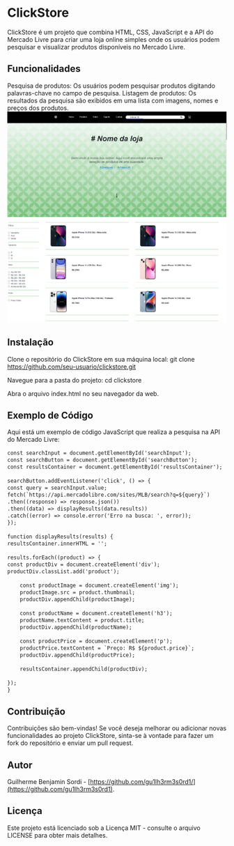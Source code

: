 ﻿# ClickStore

ClickStore é um projeto que combina HTML, CSS, JavaScript e a API do Mercado Livre para criar uma loja online simples onde os usuários podem pesquisar e visualizar produtos disponíveis no Mercado Livre.

## Funcionalidades

Pesquisa de produtos: Os usuários podem pesquisar produtos digitando palavras-chave no campo de pesquisa.
Listagem de produtos: Os resultados da pesquisa são exibidos em uma lista com imagens, nomes e preços dos produtos.
![Texto Alternativo da Imagem](/img/print1.PNG)
![Texto Alternativo da Imagem](/img/print2.PNG)

## Instalação

Clone o repositório do ClickStore em sua máquina local:
git clone https://github.com/seu-usuario/clickstore.git

Navegue para a pasta do projeto:
cd clickstore

Abra o arquivo index.html no seu navegador da web.

## Exemplo de Código
Aqui está um exemplo de código JavaScript que realiza a pesquisa na API do Mercado Livre:

    const searchInput = document.getElementById('searchInput');
    const searchButton = document.getElementById('searchButton');
    const resultsContainer = document.getElementById('resultsContainer');

    searchButton.addEventListener('click', () => {
    const query = searchInput.value;
    fetch(`https://api.mercadolibre.com/sites/MLB/search?q=${query}`)
    .then((response) => response.json())
    .then((data) => displayResults(data.results))
    .catch((error) => console.error('Erro na busca: ', error));
    });

    function displayResults(results) {
    resultsContainer.innerHTML = '';

    results.forEach((product) => {
    const productDiv = document.createElement('div');
    productDiv.classList.add('product');

        const productImage = document.createElement('img');
        productImage.src = product.thumbnail;
        productDiv.appendChild(productImage);

        const productName = document.createElement('h3');
        productName.textContent = product.title;
        productDiv.appendChild(productName);

        const productPrice = document.createElement('p');
        productPrice.textContent = `Preço: R$ ${product.price}`;
        productDiv.appendChild(productPrice);

        resultsContainer.appendChild(productDiv);

    });
    }

## Contribuição

Contribuições são bem-vindas! Se você deseja melhorar ou adicionar novas funcionalidades ao projeto ClickStore, sinta-se à vontade para fazer um fork do repositório e enviar um pull request.

## Autor

Guilherme Benjamin Sordi - [https://github.com/gu1lh3rm3s0rd1/](https://github.com/gu1lh3rm3s0rd1).

## Licença

Este projeto está licenciado sob a Licença MIT - consulte o arquivo LICENSE para obter mais detalhes.
